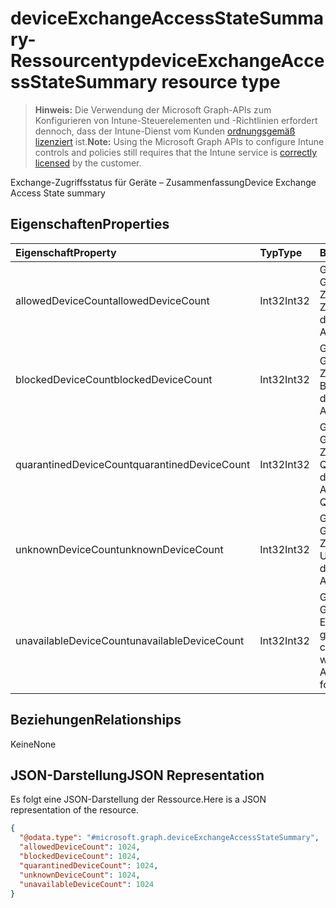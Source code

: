 # <a name="deviceexchangeaccessstatesummary-resource-type"></a><span data-ttu-id="60d0c-101">deviceExchangeAccessStateSummary-Ressourcentyp</span><span class="sxs-lookup"><span data-stu-id="60d0c-101">deviceExchangeAccessStateSummary resource type</span></span>

> <span data-ttu-id="60d0c-102">**Hinweis:** Die Verwendung der Microsoft Graph-APIs zum Konfigurieren von Intune-Steuerelementen und -Richtlinien erfordert dennoch, dass der Intune-Dienst vom Kunden [ordnungsgemäß lizenziert](https://go.microsoft.com/fwlink/?linkid=839381) ist.</span><span class="sxs-lookup"><span data-stu-id="60d0c-102">**Note:** Using the Microsoft Graph APIs to configure Intune controls and policies still requires that the Intune service is [correctly licensed](https://go.microsoft.com/fwlink/?linkid=839381) by the customer.</span></span>

<span data-ttu-id="60d0c-103">Exchange-Zugriffsstatus für Geräte – Zusammenfassung</span><span class="sxs-lookup"><span data-stu-id="60d0c-103">Device Exchange Access State summary</span></span>
## <a name="properties"></a><span data-ttu-id="60d0c-104">Eigenschaften</span><span class="sxs-lookup"><span data-stu-id="60d0c-104">Properties</span></span>
|<span data-ttu-id="60d0c-105">Eigenschaft</span><span class="sxs-lookup"><span data-stu-id="60d0c-105">Property</span></span>|<span data-ttu-id="60d0c-106">Typ</span><span class="sxs-lookup"><span data-stu-id="60d0c-106">Type</span></span>|<span data-ttu-id="60d0c-107">Beschreibung</span><span class="sxs-lookup"><span data-stu-id="60d0c-107">Description</span></span>|
|:---|:---|:---|
|<span data-ttu-id="60d0c-108">allowedDeviceCount</span><span class="sxs-lookup"><span data-stu-id="60d0c-108">allowedDeviceCount</span></span>|<span data-ttu-id="60d0c-109">Int32</span><span class="sxs-lookup"><span data-stu-id="60d0c-109">Int32</span></span>|<span data-ttu-id="60d0c-110">Gesamtanzahl von Geräten mit Exchange-Zugriffsstatus: Zulässig.</span><span class="sxs-lookup"><span data-stu-id="60d0c-110">Total count of devices with Exchange Access State: Allowed.</span></span>|
|<span data-ttu-id="60d0c-111">blockedDeviceCount</span><span class="sxs-lookup"><span data-stu-id="60d0c-111">blockedDeviceCount</span></span>|<span data-ttu-id="60d0c-112">Int32</span><span class="sxs-lookup"><span data-stu-id="60d0c-112">Int32</span></span>|<span data-ttu-id="60d0c-113">Gesamtanzahl von Geräten mit Exchange-Zugriffsstatus: Blockiert.</span><span class="sxs-lookup"><span data-stu-id="60d0c-113">Total count of devices with Exchange Access State: Blocked.</span></span>|
|<span data-ttu-id="60d0c-114">quarantinedDeviceCount</span><span class="sxs-lookup"><span data-stu-id="60d0c-114">quarantinedDeviceCount</span></span>|<span data-ttu-id="60d0c-115">Int32</span><span class="sxs-lookup"><span data-stu-id="60d0c-115">Int32</span></span>|<span data-ttu-id="60d0c-116">Gesamtanzahl von Geräten mit Exchange-Zugriffsstatus: In Quarantäne.</span><span class="sxs-lookup"><span data-stu-id="60d0c-116">Total count of devices with Exchange Access State: Quarantined.</span></span>|
|<span data-ttu-id="60d0c-117">unknownDeviceCount</span><span class="sxs-lookup"><span data-stu-id="60d0c-117">unknownDeviceCount</span></span>|<span data-ttu-id="60d0c-118">Int32</span><span class="sxs-lookup"><span data-stu-id="60d0c-118">Int32</span></span>|<span data-ttu-id="60d0c-119">Gesamtanzahl von Geräten mit Exchange-Zugriffsstatus: Unbekannt.</span><span class="sxs-lookup"><span data-stu-id="60d0c-119">Total count of devices with Exchange Access State: Unknown.</span></span>|
|<span data-ttu-id="60d0c-120">unavailableDeviceCount</span><span class="sxs-lookup"><span data-stu-id="60d0c-120">unavailableDeviceCount</span></span>|<span data-ttu-id="60d0c-121">Int32</span><span class="sxs-lookup"><span data-stu-id="60d0c-121">Int32</span></span>|<span data-ttu-id="60d0c-122">Gesamtanzahl von Geräten, für die kein Exchange-Zugriffsstatus gefunden wurde.</span><span class="sxs-lookup"><span data-stu-id="60d0c-122">Total count of devices for which no Exchange Access State could be found.</span></span>|

## <a name="relationships"></a><span data-ttu-id="60d0c-123">Beziehungen</span><span class="sxs-lookup"><span data-stu-id="60d0c-123">Relationships</span></span>
<span data-ttu-id="60d0c-124">Keine</span><span class="sxs-lookup"><span data-stu-id="60d0c-124">None</span></span>
## <a name="json-representation"></a><span data-ttu-id="60d0c-125">JSON-Darstellung</span><span class="sxs-lookup"><span data-stu-id="60d0c-125">JSON Representation</span></span>
<span data-ttu-id="60d0c-126">Es folgt eine JSON-Darstellung der Ressource.</span><span class="sxs-lookup"><span data-stu-id="60d0c-126">Here is a JSON representation of the resource.</span></span>
<!-- {
  "blockType": "resource",
  "keyProperty": "id",
  "@odata.type": "microsoft.graph.deviceExchangeAccessStateSummary"
}
-->
``` json
{
  "@odata.type": "#microsoft.graph.deviceExchangeAccessStateSummary",
  "allowedDeviceCount": 1024,
  "blockedDeviceCount": 1024,
  "quarantinedDeviceCount": 1024,
  "unknownDeviceCount": 1024,
  "unavailableDeviceCount": 1024
}
```



